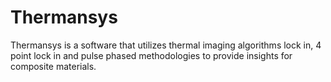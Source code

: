 # Thermansys
Thermansys is a software that utilizes thermal imaging algorithms lock in, 4 point lock in and pulse phased methodologies to provide insights for composite materials.
